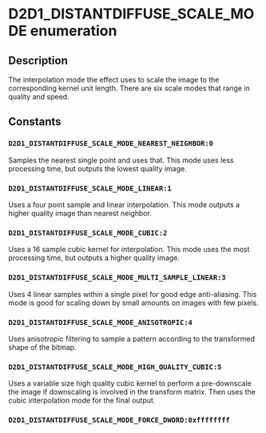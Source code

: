 # D2D1_DISTANTDIFFUSE_SCALE_MODE enumeration

## Description

The interpolation mode the effect uses to scale the image to the corresponding kernel unit length. There are six scale modes that range in quality and speed.

## Constants

### `D2D1_DISTANTDIFFUSE_SCALE_MODE_NEAREST_NEIGHBOR:0`

Samples the nearest single point and uses that. This mode uses less processing time, but outputs the lowest quality image.

### `D2D1_DISTANTDIFFUSE_SCALE_MODE_LINEAR:1`

Uses a four point sample and linear interpolation. This mode outputs a higher quality image than nearest neighbor.

### `D2D1_DISTANTDIFFUSE_SCALE_MODE_CUBIC:2`

Uses a 16 sample cubic kernel for interpolation. This mode uses the most processing time, but outputs a higher quality image.

### `D2D1_DISTANTDIFFUSE_SCALE_MODE_MULTI_SAMPLE_LINEAR:3`

Uses 4 linear samples within a single pixel for good edge anti-aliasing. This mode is good for scaling down by small amounts on images with few pixels.

### `D2D1_DISTANTDIFFUSE_SCALE_MODE_ANISOTROPIC:4`

Uses anisotropic filtering to sample a pattern according to the transformed shape of the bitmap.

### `D2D1_DISTANTDIFFUSE_SCALE_MODE_HIGH_QUALITY_CUBIC:5`

Uses a variable size high quality cubic kernel to perform a pre-downscale the image if downscaling is involved in the transform matrix.
Then uses the cubic interpolation mode for the final output.

### `D2D1_DISTANTDIFFUSE_SCALE_MODE_FORCE_DWORD:0xffffffff`